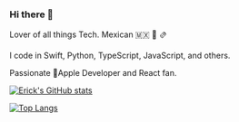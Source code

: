 ### Hi there 👋

Lover of all things Tech. Mexican 🇲🇽 🌮 🫔

I code in Swift, Python, TypeScript, JavaScript, and others.

Passionate Apple Developer and React fan.

[![Erick's GitHub stats](https://github-readme-stats.vercel.app/api?username=Erickdepavo&show_icons=true&bg_color=141A24&text_color=FFFFFF&title_color=#58A6FF&icon_color=#58A6FF&hide_border=true&border_radius=16)](https://github.com/anuraghazra/github-readme-stats)

[![Top Langs](https://github-readme-stats.vercel.app/api/top-langs/?username=Erickdepavo&layout=compact&bg_color=141A24&text_color=FFFFFF&title_color=#58A6FF&icon_color=#58A6FF&hide_border=true&border_radius=16)](https://github.com/anuraghazra/github-readme-stats)

<!--
**Erickdepavo/Erickdepavo** is a ✨ _special_ ✨ repository because its `README.md` (this file) appears on your GitHub profile.

Here are some ideas to get you started:

- 🔭 I’m currently working on ...
- 🌱 I’m currently learning ...
- 👯 I’m looking to collaborate on ...
- 🤔 I’m looking for help with ...
- 💬 Ask me about ...
- 📫 How to reach me: ...
- 😄 Pronouns: ...
- ⚡ Fun fact: ...
-->
